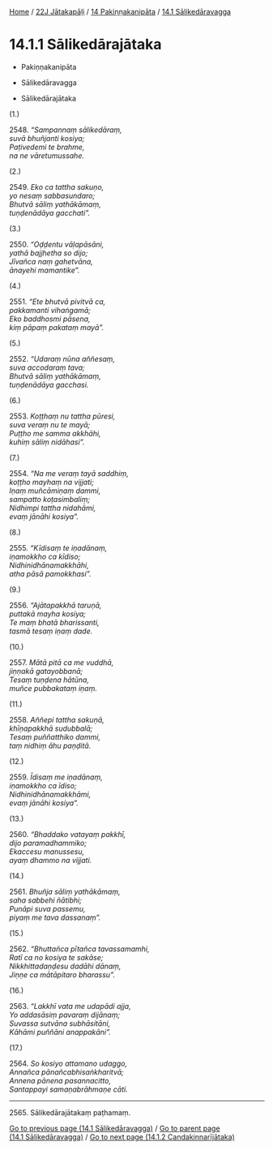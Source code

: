 
[Home](/) / [22J Jātakapāḷi](../...md) / [14 Pakiṇṇakanipāta](...md) / [14.1 Sālikedāravagga](../22J/14/14.1.md)

# 14.1.1 Sālikedārajātaka

* Pakiṇṇakanipāta

* Sālikedāravagga

* Sālikedārajātaka

(1.)

2548\. _“Sampannaṃ sālikedāraṃ,_  
_suvā bhuñjanti kosiya;_  
_Paṭivedemi te brahme,_  
_na ne vāretumussahe._  


(2.)

2549\. _Eko ca tattha sakuṇo,_  
_yo nesaṃ sabbasundaro;_  
_Bhutvā sāliṃ yathākāmaṃ,_  
_tuṇḍenādāya gacchati”._  


(3.)

2550\. _“Oḍḍentu vāḷapāsāni,_  
_yathā bajjhetha so dijo;_  
_Jīvañca naṃ gahetvāna,_  
_ānayehi mamantike”._  


(4.)

2551\. _“Ete bhutvā pivitvā ca,_  
_pakkamanti vihaṅgamā;_  
_Eko baddhosmi pāsena,_  
_kiṃ pāpaṃ pakataṃ mayā”._  


(5.)

2552\. _“Udaraṃ nūna aññesaṃ,_  
_suva accodaraṃ tava;_  
_Bhutvā sāliṃ yathākāmaṃ,_  
_tuṇḍenādāya gacchasi._  


(6.)

2553\. _Koṭṭhaṃ nu tattha pūresi,_  
_suva veraṃ nu te mayā;_  
_Puṭṭho me samma akkhāhi,_  
_kuhiṃ sāliṃ nidāhasi”._  


(7.)

2554\. _“Na me veraṃ tayā saddhiṃ,_  
_koṭṭho mayhaṃ na vijjati;_  
_Iṇaṃ muñcāmiṇaṃ dammi,_  
_sampatto koṭasimbaliṃ;_  
_Nidhimpi tattha nidahāmi,_  
_evaṃ jānāhi kosiya”._  


(8.)

2555\. _“Kīdisaṃ te iṇadānaṃ,_  
_iṇamokkho ca kīdiso;_  
_Nidhinidhānamakkhāhi,_  
_atha pāsā pamokkhasi”._  


(9.)

2556\. _“Ajātapakkhā taruṇā,_  
_puttakā mayha kosiya;_  
_Te maṃ bhatā bharissanti,_  
_tasmā tesaṃ iṇaṃ dade._  


(10.)

2557\. _Mātā pitā ca me vuddhā,_  
_jiṇṇakā gatayobbanā;_  
_Tesaṃ tuṇḍena hātūna,_  
_muñce pubbakataṃ iṇaṃ._  


(11.)

2558\. _Aññepi tattha sakuṇā,_  
_khīṇapakkhā sudubbalā;_  
_Tesaṃ puññatthiko dammi,_  
_taṃ nidhiṃ āhu paṇḍitā._  


(12.)

2559\. _Īdisaṃ me iṇadānaṃ,_  
_iṇamokkho ca īdiso;_  
_Nidhinidhānamakkhāmi,_  
_evaṃ jānāhi kosiya”._  


(13.)

2560\. _“Bhaddako vatayaṃ pakkhī,_  
_dijo paramadhammiko;_  
_Ekaccesu manussesu,_  
_ayaṃ dhammo na vijjati._  


(14.)

2561\. _Bhuñja sāliṃ yathākāmaṃ,_  
_saha sabbehi ñātibhi;_  
_Punāpi suva passemu,_  
_piyaṃ me tava dassanaṃ”._  


(15.)

2562\. _“Bhuttañca pītañca tavassamamhi,_  
_Ratī ca no kosiya te sakāse;_  
_Nikkhittadaṇḍesu dadāhi dānaṃ,_  
_Jiṇṇe ca mātāpitaro bharassu”._  


(16.)

2563\. _“Lakkhī vata me udapādi ajja,_  
_Yo addasāsiṃ pavaraṃ dijānaṃ;_  
_Suvassa sutvāna subhāsitāni,_  
_Kāhāmi puññāni anappakāni”._  


(17.)

2564\. _So kosiyo attamano udaggo,_  
_Annañca pānañcabhisaṅkharitvā;_  
_Annena pānena pasannacitto,_  
_Santappayi samaṇabrāhmaṇe cāti._  


---

2565\. Sālikedārajātakaṃ paṭhamaṃ.



[Go to previous page (14.1 Sālikedāravagga)](../22J/14/14.1.md) / [Go to parent page (14.1 Sālikedāravagga)](../22J/14/14.1.md) / [Go to next page (14.1.2 Candakinnarījātaka)](14.1.2.md)


